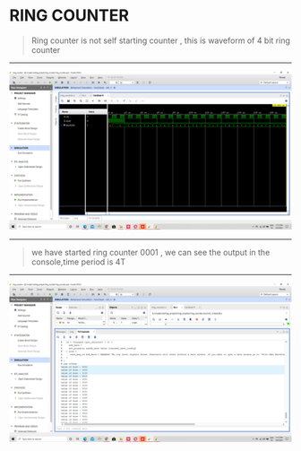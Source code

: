 # RING COUNTER
 >Ring counter is not self starting counter , this is waveform of 4 bit ring counter
---
 
![waveform](/waveform.png)

---

 >we have started ring counter 0001 , we can see the output in the console,time period is 4T
 
 ---
 ![output](/output.png)
 
